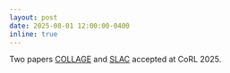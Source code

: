 ```yaml
---
layout: post
date: 2025-08-01 12:00:00-0400
inline: true
---
```


Two papers [COLLAGE](https://robin-lab.cs.utexas.edu/COLLAGE/) and [SLAC](https://robo-rl.github.io/) accepted at CoRL 2025.